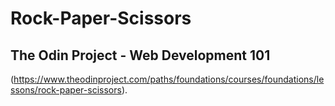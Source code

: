 # Rock-Paper-Scissors
## The Odin Project - Web Development 101

(https://www.theodinproject.com/paths/foundations/courses/foundations/lessons/rock-paper-scissors).

